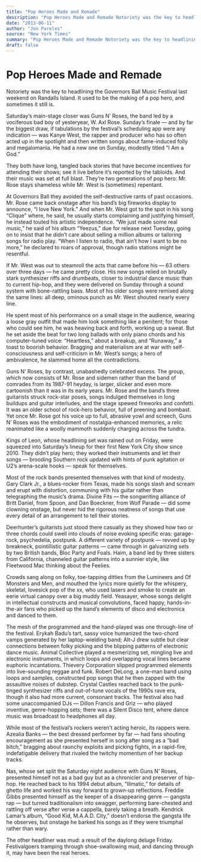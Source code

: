 ```yaml
---
title: "Pop Heroes Made and Remade"
description: "Pop Heroes Made and Remade Notoriety was the key to headlining the Governors Ball Music Festival last weekend on Randalls Island. Saturday’s main-stage closer was Guns N’ Roses, the band led by a voci..."
date: "2013-06-11"
author: "Jon Pareles"
source: "New York Times"
summary: "Pop Heroes Made and Remade Notoriety was the key to headlining the Governors Ball Music Festival last weekend on Randalls Island. Saturday’s main-stage closer was Guns N’ Roses, the band led by a vociferous bad boy of yesteryear, W. Axl Rose. Kanye West had a new one on Sunday, modestly titled “I Am a God.” And their music was set at full blast."
draft: false
---
```


# Pop Heroes Made and Remade

Notoriety was the key to headlining the Governors Ball Music Festival last weekend on Randalls Island. It used to be the making of a pop hero, and sometimes it still is.

Saturday’s main-stage closer was Guns N’ Roses, the band led by a vociferous bad boy of yesteryear, W. Axl Rose. Sunday’s finale — and by far the biggest draw, if tabulations by the festival’s scheduling app were any indication — was Kanye West, the rapper and producer who has so often acted up in the spotlight and then written songs about fame-induced folly and megalomania. He had a new one on Sunday, modestly titled “I Am a God.”

They both have long, tangled back stories that have become incentives for attending their shows; see it live before it’s reported by the tabloids. And their music was set at full blast. They’re two generations of pop hero: Mr. Rose stays shameless while Mr. West is (sometimes) repentant.

At Governors Ball they avoided the self-destructive rants of past occasions. Mr. Rose came back onstage after his band’s big fireworks display to announce, “I love New York.” And when Mr. West got to the spot in his song “Clique” where, he said, he usually starts complaining and justifying himself, he instead touted his artistic independence. “We just made some real music,” he said of his album “Yeezus,” due for release next Tuesday, going on to insist that he didn’t care about selling a million albums or tailoring songs for radio play. “When I listen to radio, that ain’t how I want to be no more,” he declared to roars of approval, though radio stations might be resentful.

If Mr. West was out to steamroll the acts that came before his — 63 others over three days — he came pretty close. His new songs relied on brutally stark synthesizer riffs and drumbeats, closer to industrial dance music than to current hip-hop, and they were delivered on Sunday through a sound system with bone-rattling bass. Most of his older songs were remixed along the same lines: all deep, ominous punch as Mr. West shouted nearly every line.

He spent most of his performance on a small stage in the audience, wearing a loose gray outfit that made him look something like a penitent; for those who could see him, he was heaving back and forth, working up a sweat. But he set aside the beat for two long ballads with only piano chords and his computer-tuned voice: “Heartless,” about a breakup, and “Runaway,” a toast to boorish behavior. Bragging and materialism are at war with self-consciousness and self-criticism in Mr. West’s songs; a hero of ambivalence, he slammed home all the contradictions.

Guns N’ Roses, by contrast, unabashedly celebrated excess. The group, which now consists of Mr. Rose and sidemen rather than the band of comrades from its 1987-91 heyday, is larger, slicker and even more cartoonish than it was in its early years. Mr. Rose and the band’s three guitarists struck rock-star poses, songs indulged themselves in long buildups and guitar interludes, and the stage spewed fireworks and confetti. It was an older school of rock-hero behavior, full of preening and bombast. Yet once Mr. Rose got his voice up to full, abrasive yowl and screech, Guns N’ Roses was the embodiment of nostalgia-enhanced memories, a relic reanimated like a woolly mammoth suddenly charging across the tundra.

Kings of Leon, whose headlining set was rained out on Friday, were squeezed into Saturday’s lineup for their first New York City show since 2010. They didn’t play hero; they worked their instruments and let their songs — brooding Southern rock updated with hints of punk agitation or U2’s arena-scale hooks — speak for themselves.

Most of the rock bands presented themselves with that kind of modesty. Gary Clark Jr., a blues-rocker from Texas, made his songs slash and scream and erupt with distortion, communing with his guitar rather than telegraphing the music’s drama. Divine Fits — the songwriting alliance of Britt Daniel, from Spoon, and Dan Boeckner, from Wolf Parade — did some clowning onstage, but never hid the rigorous neatness of songs that use every detail of an arrangement to tell their stories.

Deerhunter’s guitarists just stood there casually as they showed how two or three chords could swell into clouds of noise evoking specific eras: garage-rock, psychedelia, postpunk. A different variety of postpunk — revved up by breakneck, pointillistic guitar patterns — came through in galvanizing sets by two British bands, Bloc Party and Foals. Haim, a band led by three sisters from California, channeled guitar patterns into a sunnier style, like Fleetwood Mac thinking about the Feelies.

Crowds sang along on folky, toe-tapping ditties from the Lumineers and Of Monsters and Men, and mouthed the lyrics more quietly for the whispery, skeletal, lovesick pop of the xx, who used lasers and smoke to create an eerie virtual canopy over a big muddy field. Yeasayer, whose songs delight in intellectual constructs and musical convolutions, faced happy, hands-in-the-air fans who picked up the band’s elements of disco and electronica and danced to them.

The mesh of the programmed and the hand-played was one through-line of the festival. Erykah Badu’s tart, sassy voice humanized the two-chord vamps generated by her laptop-wielding band; Alt-J drew subtle but clear connections between folky picking and the blipping patterns of electronic dance music. Animal Collective played a mesmerizing set, mingling live and electronic instruments, in which loops and overlapping vocal lines became euphoric incantations. Thievery Corporation slipped programmed elements into live-sounding reggae and funk. Robert DeLong, a one-man band using loops and samples, constructed pop songs that he then zapped with the assaultive noises of dubstep. Crystal Castles reached back to the punk-tinged synthesizer riffs and out-of-tune vocals of the 1990s rave era, though it also had more current, consonant tracks. The festival also had some unaccompanied DJs — Dillon Francis and Griz — who played inventive, genre-hopping sets; there was a Silent Disco tent, where dance music was broadcast to headphones all day.

While most of the festival’s rockers weren’t acting heroic, its rappers were. Azealia Banks — the best dressed performer by far — had fans shouting encouragement as she presented herself in song after song as a “bad bitch,” bragging about raunchy exploits and picking fights, in a rapid-fire, indefatigable delivery that rivaled the twitchy momentum of her backup tracks.

Nas, whose set split the Saturday night audience with Guns N’ Roses, presented himself not as a bad guy but as a chronicler and preserver of hip-hop. He reached back to his 1994 debut album, “Illmatic,” for details of ghetto life and worked his way forward to grown-up reflections. Freddie Gibbs presented himself as the keeper of a disappearing genre — gangsta rap — but turned traditionalism into swagger, performing bare-chested and rattling off verse after verse a cappella, barely taking a breath. Kendrick Lamar’s album, “Good Kid, M.A.A.D. City,” doesn’t endorse the gangsta life he observes, but onstage he barked his songs as if they were triumphal rather than wary.

The other headliner was mud: a result of the daylong deluge Friday. Festivalgoers tramping through shoe-swallowing mud, and dancing through it, may have been the real heroes.
